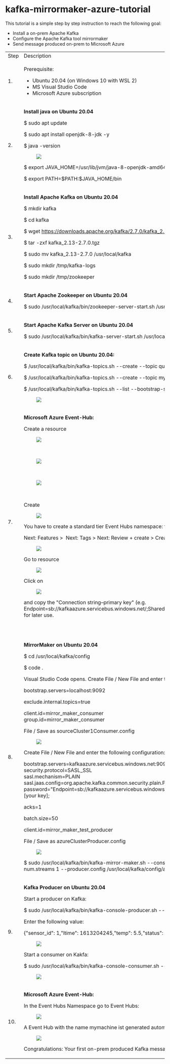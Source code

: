 # kafka-mirrormaker-azure-tutorial

This tutorial is a simple step by step instruction to reach the following goal:

*   Install a on-prem Apache Kafka
*   Configure the Apache Kafka tool mirrormaker
*   Send message produced on-prem to Microsoft Azure

<table><tbody><tr><td>Step</td><td>Description</td></tr><tr><td>1.</td><td><p>Prerequisite:&nbsp;</p><ul><li>Ubuntu 20.04 (on Windows 10 with WSL 2)</li><li>MS Visual Studio Code</li><li>Microsoft Azure subscription</li></ul></td></tr><tr><td>2.</td><td><p><strong>Install java on Ubuntu 20.04</strong></p><p>$ sudo apt update</p><p>$&nbsp;sudo apt install openjdk-8-jdk -y</p><p>$&nbsp;java -version</p><figure class="image"><img src="https://user-images.githubusercontent.com/51634515/108631882-74cfd680-746c-11eb-8f1f-8ba0fa6cb4b2.png"></figure><p>$&nbsp;export JAVA_HOME=/usr/lib/jvm/java-8-openjdk-amd64</p><p>$&nbsp;export PATH=$PATH:$JAVA_HOME/bin</p></td></tr><tr><td>3.</td><td><p><strong>Install Apache Kafka on Ubuntu 20.04</strong></p><p>$&nbsp;mkdir kafka</p><p>$&nbsp;cd kafka</p><p>$&nbsp;wget <a href="https://downloads.apache.org/kafka/2.7.0/kafka_2.13-2.7.0.tgz">https://downloads.apache.org/kafka/2.7.0/kafka_2.13-2.7.0.tgz</a></p><p>$&nbsp;tar -zxf kafka_2.13-2.7.0.tgz</p><p>$&nbsp;sudo mv kafka_2.13-2.7.0 /usr/local/kafka</p><p>$&nbsp;sudo mkdir /tmp/kafka-logs</p><p>$&nbsp;sudo mkdir /tmp/zookeeper</p></td></tr><tr><td>4.</td><td><p><strong>Start Apache Zookeeper on Ubuntu 20.04</strong></p><p>$ sudo /usr/local/kafka/bin/zookeeper-server-start.sh /usr/local/kafka/config/zookeeper.properties</p></td></tr><tr><td>5.</td><td><p><strong>Start Apache Kafka Server on Ubuntu 20.04</strong></p><p>$ sudo /usr/local/kafka/bin/kafka-server-start.sh /usr/local/kafka/config/server.properties</p></td></tr><tr><td>6.</td><td><p><strong>Create Kafka topic on Ubuntu 20.04:</strong></p><p>$ /usr/local/kafka/bin/kafka-topics.sh --create --topic quickstart-events --bootstrap-server localhost:9092</p><p>$ /usr/local/kafka/bin/kafka-topics.sh --create --topic mymachine --bootstrap-server localhost:9092</p><p>$ /usr/local/kafka/bin/kafka-topics.sh --list --bootstrap-server &nbsp;localhost:9092</p><figure class="image"><img src="https://user-images.githubusercontent.com/51634515/108633264-9aaca980-7473-11eb-8798-59a2a2c4089d.png"></figure></td></tr><tr><td>7.</td><td><p><strong>Microsoft Azure Event-Hub:</strong></p><p>Create a resource</p><figure class="image"><img src="https://user-images.githubusercontent.com/51634515/108899070-47c02700-7618-11eb-92d7-1d4e53b602dc.png"></figure><p>&nbsp;&nbsp;</p><figure class="image"><img src="https://user-images.githubusercontent.com/51634515/108899264-8524b480-7618-11eb-8348-2f98ff3cfc0f.png"></figure><p>&nbsp;&nbsp;</p><figure class="image"><img src="https://user-images.githubusercontent.com/51634515/108899506-c9b05000-7618-11eb-9b0d-ec28758e5861.png"></figure><p>&nbsp;</p><p>Create</p><figure class="image"><img src="https://user-images.githubusercontent.com/51634515/108900276-bc479580-7619-11eb-8b20-6c586b28af66.png"></figure><p>You have to create a standard tier Event Hubs namespace: the Kafka endpoint for the namespace is automatically enabled.</p><p>Next: Features &gt; &nbsp;Next: Tags &gt; Next: Review + create &gt; Create</p><figure class="image"><img src="https://user-images.githubusercontent.com/51634515/108902321-4264db80-761c-11eb-8eb4-609d9b64ff3f.png"></figure><p>Go to resource</p><figure class="image"><img src="https://user-images.githubusercontent.com/51634515/108902458-67f1e500-761c-11eb-8481-3e1762524ca7.png"></figure><p>Click on&nbsp;</p><figure class="image"><img src="https://user-images.githubusercontent.com/51634515/108902538-87890d80-761c-11eb-9ecf-e6db2b5b5ce9.png"></figure><p>and copy the "Connection string–primary key" (e.g. Endpoint=sb://kafkaazure.servicebus.windows.net/;SharedAccessKeyName=RootManageSharedAccessKey;SharedAccessKey=[your key]) for later use.</p><p>&nbsp;</p></td></tr><tr><td>8.&nbsp;</td><td><p><strong>MirrorMaker on Ubuntu 20.04</strong></p><p>$ cd /usr/local/kafka/config</p><p>$ code .</p><p>Visual Studio Code opens. Create File / New File and enter the following configuration:</p><p>bootstrap.servers=localhost:9092</p><p>exclude.internal.topics=true</p><p>client.id=mirror_maker_consumer<br>group.id=mirror_maker_consumer</p><p>File / Save as sourceCluster1Consumer.config</p><figure class="image"><img src="https://user-images.githubusercontent.com/51634515/108904327-a5577200-761e-11eb-9138-18e4ec25d09f.png"></figure><p>Create File / New File and enter the following configuration:</p><p>bootstrap.servers=kafkaazure.servicebus.windows.net:9093<br>security.protocol=SASL_SSL<br>sasl.mechanism=PLAIN<br>sasl.jaas.config=org.apache.kafka.common.security.plain.PlainLoginModule required username="$ConnectionString" password="Endpoint=sb://kafkaazure.servicebus.windows.net/;SharedAccessKeyName=RootManageSharedAccessKey;SharedAccessKey=[your key];</p><p>acks=1</p><p>batch.size=50</p><p>client.id=mirror_maker_test_producer</p><p>File / Save as azureClusterProducer.config</p><figure class="image"><img src="https://user-images.githubusercontent.com/51634515/108905062-89a09b80-761f-11eb-8f86-3d5e22213007.png"></figure><p>$ sudo /usr/local/kafka/bin/kafka-mirror-maker.sh --consumer.config /usr/local/kafka/config/sourceCluster1Consumer.config --num.streams 1 --producer.config /usr/local/kafka/config/azureClusterProducer.config --whitelist=".*"</p></td></tr><tr><td>9.&nbsp;</td><td><p><strong>Kafka Producer on Ubuntu 20.04</strong></p><p>Start a producer on Kafka:</p><p>$ sudo /usr/local/kafka/bin/kafka-console-producer.sh --topic mymachine --bootstrap-server localhost:9092</p><p>Enter the following value:</p><p>{"sensor_id": 1,"ltime": 1613204245,"temp": 5.5,"status": 1}</p><figure class="image"><img src="https://user-images.githubusercontent.com/51634515/108909932-7abce780-7625-11eb-9f79-d2a494a01a45.png"></figure><p>Start a consumer on Kakfa:</p><p>$ sudo /usr/local/kafka/bin/kafka-console-consumer.sh --topic mymachine --from-beginning --bootstrap-server localhost:9092</p><figure class="image"><img src="https://user-images.githubusercontent.com/51634515/108909983-87414000-7625-11eb-912b-150d8416f73f.png"></figure></td></tr><tr><td>10.</td><td><p><strong>Microsoft Azure Event-Hub:</strong></p><p>In the Event Hubs Namespace go to Event Hubs:</p><figure class="image"><img src="https://user-images.githubusercontent.com/51634515/108910267-e99a4080-7625-11eb-9fa3-99f290f76a91.png"></figure><p>A Event Hub with the name mymachine&nbsp;ist generated automatically. Click on the mymachine&nbsp;Event Hub:</p><figure class="image"><img src="https://user-images.githubusercontent.com/51634515/108910548-51508b80-7626-11eb-9d8c-a9ed336ddba7.png"></figure><p>Congratulations: Your first on-prem produced Kafka message has been transmitted to Microsoft Azure.</p></td></tr></tbody></table>
